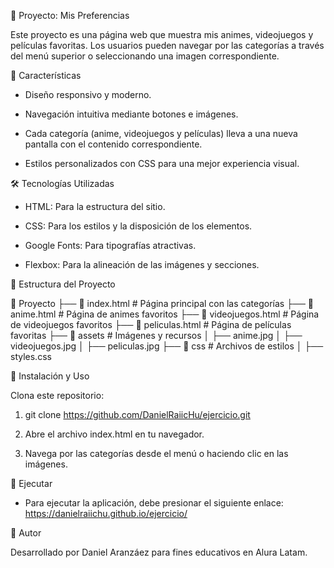 📌 Proyecto: Mis Preferencias

Este proyecto es una página web que muestra mis animes, videojuegos y películas favoritas. Los usuarios pueden navegar por las categorías a través del menú superior o seleccionando una imagen correspondiente.

🌟 Características

- Diseño responsivo y moderno.

- Navegación intuitiva mediante botones e imágenes.

- Cada categoría (anime, videojuegos y películas) lleva a una nueva pantalla con el contenido correspondiente.

- Estilos personalizados con CSS para una mejor experiencia visual.

🛠️ Tecnologías Utilizadas

- HTML: Para la estructura del sitio.

- CSS: Para los estilos y la disposición de los elementos.

- Google Fonts: Para tipografías atractivas.

- Flexbox: Para la alineación de las imágenes y secciones.

📂 Estructura del Proyecto

📁 Proyecto
├── 📄 index.html        # Página principal con las categorías
├── 📄 anime.html        # Página de animes favoritos
├── 📄 videojuegos.html  # Página de videojuegos favoritos
├── 📄 peliculas.html    # Página de películas favoritas
├── 📁 assets           # Imágenes y recursos
│   ├── anime.jpg
│   ├── videojuegos.jpg
│   ├── peliculas.jpg
├── 📁 css              # Archivos de estilos
│   ├── styles.css


🚀 Instalación y Uso

Clona este repositorio:

1. git clone https://github.com/DanielRaiicHu/ejercicio.git

2. Abre el archivo index.html en tu navegador.

3. Navega por las categorías desde el menú o haciendo clic en las imágenes.

 🚀 Ejecutar

 - Para ejecutar la aplicación, debe presionar el siguiente enlace: https://danielraiichu.github.io/ejercicio/

📌 Autor

Desarrollado por Daniel Aranzáez para fines educativos en Alura Latam.